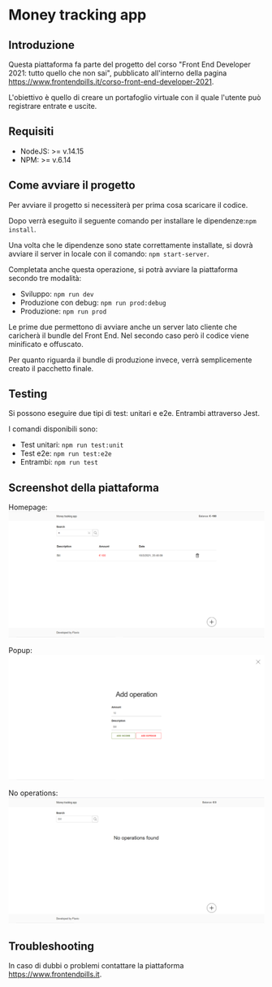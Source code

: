 # Money tracking app

## Introduzione

Questa piattaforma fa parte del progetto del corso "Front End Developer 2021: tutto quello che non sai", pubblicato
all'interno della pagina https://www.frontendpills.it/corso-front-end-developer-2021.

L'obiettivo è quello di creare un portafoglio virtuale con il quale l'utente può registrare entrate e uscite.

## Requisiti

- NodeJS: >= v.14.15
- NPM: >= v.6.14

## Come avviare il progetto

Per avviare il progetto si necessiterà per prima cosa scaricare il codice.

Dopo verrà eseguito il seguente comando per installare le dipendenze:``` npm install ```.

Una volta che le dipendenze sono state correttamente installate, si dovrà avviare il server in locale con il comando: ``` npm start-server ```.

Completata anche questa operazione, si potrà avviare la piattaforma secondo tre modalità:
- Sviluppo: ``` npm run dev ```
- Produzione con debug: ``` npm run prod:debug ```
- Produzione: ``` npm run prod ```

Le prime due permettono di avviare anche un server lato cliente che caricherà il bundle del Front End. Nel secondo caso però il codice viene minificato e offuscato.

Per quanto riguarda il bundle di produzione invece, verrà semplicemente creato il pacchetto finale.

## Testing

Si possono eseguire due tipi di test: unitari e e2e. Entrambi attraverso Jest.

I comandi disponibili sono:
- Test unitari: ``` npm run test:unit ```
- Test e2e: ``` npm run test:e2e ```
- Entrambi: ``` npm run test ```

## Screenshot della piattaforma

Homepage:
![Homepage](/screenshots/home.png)

Popup:
![Modal add operation](/screenshots/popup.png)

No operations:
![No operations table](/screenshots/home-no-operations.png)

## Troubleshooting

In caso di dubbi o problemi contattare la piattaforma https://www.frontendpills.it.